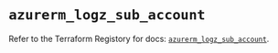 # `azurerm_logz_sub_account`

Refer to the Terraform Registory for docs: [`azurerm_logz_sub_account`](https://registry.terraform.io/providers/hashicorp/azurerm/3.69.0/docs/resources/logz_sub_account).
